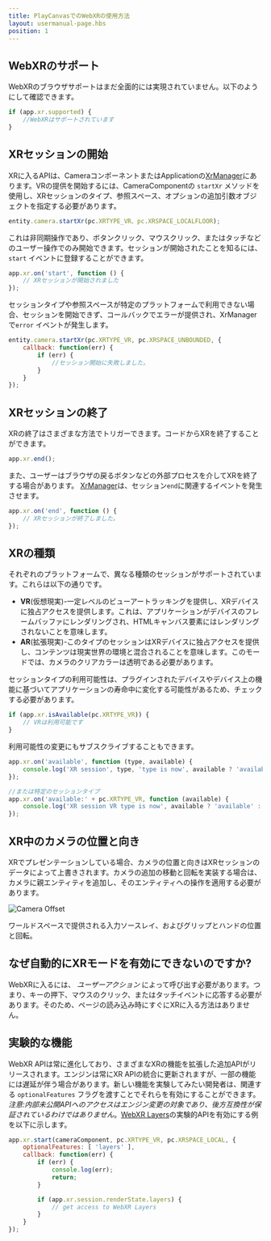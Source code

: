 ```yaml
---
title: PlayCanvasでのWebXRの使用方法
layout: usermanual-page.hbs
position: 1
---
```


## WebXRのサポート

WebXRのブラウザサポートはまだ全面的には実現されていません。以下のようにして確認できます。

```javascript
if (app.xr.supported) {
    //WebXRはサポートされています
}
```

## XRセッションの開始

XRに入るAPIは、CameraコンポーネントまたはApplicationの[XrManager][2]にあります。VRの提供を開始するには、CameraComponentの `startXr` メソッドを使用し、XRセッションのタイプ、参照スペース、オプションの追加引数オブジェクトを指定する必要があります。

```javascript
entity.camera.startXr(pc.XRTYPE_VR、pc.XRSPACE_LOCALFLOOR);
```

これは非同期操作であり、ボタンクリック、マウスクリック、またはタッチなどのユーザー操作でのみ開始できます。セッションが開始されたことを知るには、 `start` イベントに登録することができます。

```javascript
app.xr.on('start', function () {
    // XRセッションが開始されました
});
```

セッションタイプや参照スペースが特定のプラットフォームで利用できない場合、セッションを開始できず、コールバックでエラーが提供され、XrManagerで`error` イベントが発生します。

```javascript
entity.camera.startXr(pc.XRTYPE_VR, pc.XRSPACE_UNBOUNDED, {
    callback: function(err) {
        if (err) {
            //セッション開始に失敗しました。
        }
    }
});
```

## XRセッションの終了

XRの終了はさまざまな方法でトリガーできます。コードからXRを終了することができます。

```javascript
app.xr.end();
```

また、ユーザーはブラウザの戻るボタンなどの外部プロセスを介してXRを終了する場合があります。 [XrManager][2]は、セッション`end`に関連するイベントを発生させます。

```javascript
app.xr.on('end', function () {
    // XRセッションが終了しました。
});
```

## XRの種類

それぞれのプラットフォームで、異なる種類のセッションがサポートされています。これらは以下の通りです。

 * **VR**(仮想現実)-一定レベルのビューアートラッキングを提供し、XRデバイスに独占アクセスを提供します。これは、アプリケーションがデバイスのフレームバッファにレンダリングされ、HTMLキャンバス要素にはレンダリングされないことを意味します。
 * **AR**(拡張現実)-このタイプのセッションはXRデバイスに独占アクセスを提供し、コンテンツは現実世界の環境と混合されることを意味します。このモードでは、カメラのクリアカラーは透明である必要があります。

セッションタイプの利用可能性は、プラグインされたデバイスやデバイス上の機能に基づいてアプリケーションの寿命中に変化する可能性があるため、チェックする必要があります。

```javascript
if (app.xr.isAvailable(pc.XRTYPE_VR)) {
    // VRは利用可能です
}
```

利用可能性の変更にもサブスクライブすることもできます。

```javascript
app.xr.on('available', function (type, available) {
    console.log('XR session', type, 'type is now', available ? 'available' : 'unavailable');
});

//または特定のセッションタイプ
app.xr.on('available:' + pc.XRTYPE_VR, function (available) {
    console.log('XR session VR type is now', available ? 'available' : 'unavailable');
});
```

## XR中のカメラの位置と向き

XRでプレゼンテーションしている場合、カメラの位置と向きはXRセッションのデータによって上書きされます。カメラの追加の移動と回転を実装する場合は、カメラに親エンティティを追加し、そのエンティティへの操作を適用する必要があります。

![Camera Offset][1]

ワールドスペースで提供される入力ソースレイ、およびグリップとハンドの位置と回転。

## なぜ自動的にXRモードを有効にできないのですか?

WebXRに入るには、 *ユーザーアクション* によって呼び出す必要があります。つまり、キーの押下、マウスのクリック、またはタッチイベントに応答する必要があります。そのため、ページの読み込み時にすぐにXRに入る方法はありません。

## 実験的な機能

WebXR APIは常に進化しており、さまざまなXRの機能を拡張した追加APIがリリースされます。エンジンは常にXR APIの統合に更新されますが、一部の機能には遅延が伴う場合があります。新しい機能を実験してみたい開発者は、関連する `optionalFeatures` フラグを渡すことでそれらを有効にすることができます。 *注意:内部未公開APIへのアクセスはエンジン変更の対象であり、後方互換性が保証されているわけではありません*。[WebXR Layers][3]の実験的APIを有効にする例を以下に示します。

```javascript
app.xr.start(cameraComponent, pc.XRTYPE_VR, pc.XRSPACE_LOCAL, {
    optionalFeatures: [ 'layers' ],
    callback: function(err) {
        if (err) {
            console.log(err);
            return;
        }

        if (app.xr.session.renderState.layers) {
            // get access to WebXR Layers
        }
    }
});
```

[1]: /images/user-manual/xr/using-webxr/camera-offset.jpg
[2]: /api/pc.XrManager.html
[3]: https://immersive-web.github.io/layers/
